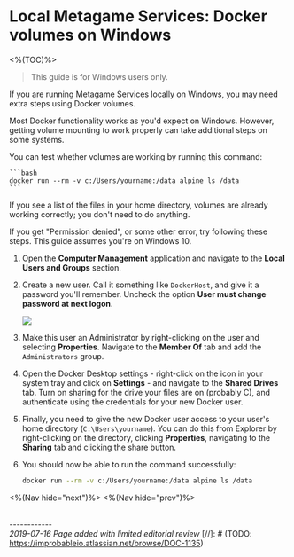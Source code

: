 
# Local Metagame Services: Docker volumes on Windows
<%(TOC)%>
> This guide is for Windows users only.

If you are running Metagame Services locally on Windows, you may need extra steps using Docker volumes.

Most Docker functionality works as you'd expect on Windows. However, getting volume mounting to work properly can take additional steps on some systems.

You can test whether volumes are working by running this command:

    ```bash
    docker run --rm -v c:/Users/yourname:/data alpine ls /data
    ```

If you see a list of the files in your home directory, volumes are already working correctly; you don't need to do anything.

If you get "Permission denied", or some other error, try following these steps. This guide assumes you're on Windows 10.

1. Open the **Computer Management** application and navigate to the **Local Users and Groups** section.

2. Create a new user. Call it something like `DockerHost`, and give it a password you'll remember. Uncheck the option **User must change password at next logon**.

    ![]({{assetRoot}}img/docker-windows-user.png)

3. Make this user an Administrator by right-clicking on the user and selecting **Properties**. Navigate to the **Member Of** tab and add the `Administrators` group.

4. Open the Docker Desktop settings - right-click on the icon in your system tray and click on **Settings** - and navigate to the **Shared Drives** tab. Turn on sharing for the drive your files are on (probably C), and authenticate using the credentials for your new Docker user.

5. Finally, you need to give the new Docker user access to your user's home directory (`C:\Users\yourname`). You can do this from Explorer by right-clicking on the directory, clicking **Properties**, navigating to the **Sharing** tab and clicking the share button.

6. You should now be able to run the command successfully:
    ```bash
    docker run --rm -v c:/Users/yourname:/data alpine ls /data
    ```
<%(Nav hide="next")%>
<%(Nav hide="prev")%>

<br/>------------<br/>
_2019-07-16 Page added with limited editorial review_
[//]: # (TODO: https://improbableio.atlassian.net/browse/DOC-1135)